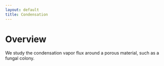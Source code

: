 ```yaml
---
layout: default
title: Condensation
---
```


# Overview

We study the condensation vapor flux around a porous material, such as a fungal colony.  